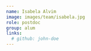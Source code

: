 ```yaml
---
name: Isabela Alvim
image: images/team/isabela.jpg
role: postdoc
group: alum
links:
  # github: john-doe
---
```

